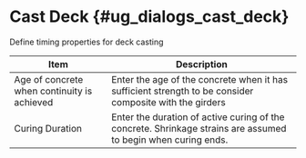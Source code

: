 Cast Deck {#ug_dialogs_cast_deck}
==============================================
Define timing properties for deck casting

Item | Description
-----|---------------
Age of concrete when continuity is achieved | Enter the age of the concrete when it has sufficient strength to be consider composite with the girders
Curing Duration | Enter the duration of active curing of the concrete. Shrinkage strains are assumed to begin when curing ends.

